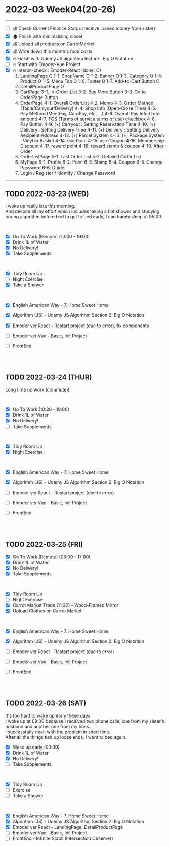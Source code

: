 # 2022-03 Week04(20-26) 
<hr>

- [ ] :moneybag: Check Current Finance Status (receive loaned money from sister)
- [x] :house: Finish with minimalizing closet
- [x] :moneybag: Upload all products on CarrotMarket
- [x] :moneybag: Write down this month's food costs
- [x] :fire: Finish with Udemy JS algorithm lecture : Big O Notation 
- [ ] :fire: Start with Emoder-Vue Project
- [x] :fire: Interim-check : Emoder-React (done: O)
    1. LandingPage O
        1-1. ShopName O
        1-2. Banner O
        1-3. Category O
        1-4. Product O
        1-5. Menu Tab O
        1-6. Footer O
        1-7. Add-to-Cart Button O
    2. DetailProductPage O
    3. CartPage
        3-1. In-Order-List
        3-2. Buy More Button
        3-3. Go to OrderPage Button
    4. OrderPage
        4-1. Overall OrderList
        4-2. Memo 
        4-3. Order Method (Table/Carryout/Delivery)
        4-4. Shop Info (Open-Close Time)
        4-5. Pay Method (MeetPay, CardPay, etc, ...)
        4-6. Overall Pay Info (Total amount)
        4-7. TOS (Terms of service terms of use) checkbox 
        4-8. Pay Button 
        4-9. (+) Carryout : Setting Reservation Time
        4-10. (+) Delivery : Setting Delivery Time
        4-11. (+) Delivery : Setting Delivery Recipient Address
        4-12. (+) Parcel System
        4-13. (+) Package System : Vinyl or Basket
        4-14. use Point
        4-15. use Coupon
        4-16. Membership Discount
        4-17. reward point
        4-18. reward stamp & coupon 
        4-19. After Order
    5. OrderListPage
        5-1. Last Order List
        5-2. Detailed Order List
    6. MyPage
        6-1. Profile
        6-2. Point
        6-3. Stamp
        6-4. Coupon
        6-5. Change Password
        6-6. Guide 
    7. Login / Register / Identify / Change Password

<hr>
   

## TODO 2022-03-23 (WED)

I woke up really late this morning.
<br>
And despite all my effort 
which includes taking a hot shower and studying boring algorithm before bed to get to bed early, I can barely sleep at 05:00. 

<br>

- [x] Go To Work (Remote) (10:00 - 19:00)
- [x] Drink 1L of Water
- [x] No Delivery! 
- [x] Take Supplements 
<br>

- [x] Tidy Room Up
- [ ] Night Exercise 
- [x] Take a Shower
<br>

- [x] English American Way - 7. Home Sweet Home
- [x] Algorithm (JS) - Udemy JS Algorithm Section 2. Big O Notation 
- [x] Emoder ver.React - Restart project (due to error), fix components 
- [ ] Emoder ver.Vue - Basic, Init Project
- [ ] FrontEnd 



<br><br>

## TODO 2022-03-24 (THUR)

Long time no work (commute)! 

<br>

- [x] Go To Work (10:30 - 19:00)
- [x] Drink 1L of Water
- [x] No Delivery! 
- [ ] Take Supplements 
<br>

- [x] Tidy Room Up
- [x] Night Exercise 
<br>

- [x] English American Way - 7. Home Sweet Home
- [x] Algorithm (JS) - Udemy JS Algorithm Section 2. Big O Notation 
- [ ] Emoder ver.React - Restart project (due to error)
- [ ] Emoder ver.Vue - Basic, Init Project
- [ ] FrontEnd 



<br><br>

## TODO 2022-03-25 (FRI)

- [x] Go To Work (Remote) (08:00 - 17:00)
- [x] Drink 1L of Water
- [x] No Delivery! 
- [x] Take Supplements
<br>

- [x] Tidy Room Up
- [ ] Night Exercise
- [x] Carrot Market Trade (11:20) - Wood-Framed Mirror
- [x] Upload Clothes on Carrot Market 
<br>

- [x] English American Way - 7. Home Sweet Home
- [x] Algorithm (JS) - Udemy JS Algorithm Section 2. Big O Notation 
- [ ] Emoder ver.React - Restart project (due to error)
- [ ] Emoder ver.Vue - Basic, Init Project
- [ ] FrontEnd 



<br><br>

## TODO 2022-03-26 (SAT)

It's too hard to wake up early these days. <br>
I woke up at 09:00 because I received two phone calls, 
one from my sister's husband and another one from my boss. <br>
I successfully dealt with the problem in short time. <br>
After all the things tied up loose ends, I went to bed again. <br>

- [x] Wake up early (09:00)
- [x] Drink 1L of Water
- [x] No Delivery! 
- [ ] Take Supplements
<br>

- [x] Tidy Room Up
- [ ] Exercise
- [ ] Take a Shower
<br>

- [x] English American Way - 7. Home Sweet Home
- [x] Algorithm (JS) - Udemy JS Algorithm Section 2. Big O Notation 
- [x] Emoder ver.React - LandingPage, DetailProductPage 
- [ ] Emoder ver.Vue - Basic, Init Project
- [ ] FrontEnd - Infinite Scroll (Intersection Observer)